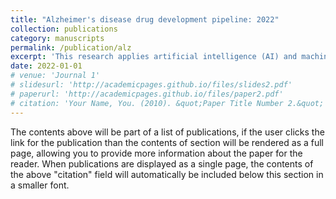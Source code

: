 ```yaml
---
title: "Alzheimer's disease drug development pipeline: 2022"
collection: publications
category: manuscripts
permalink: /publication/alz
excerpt: 'This research applies artificial intelligence (AI) and machine learning (ML) techniques to enhance the identification, classification, and analysis of clinical trials and drug development for Alzheimer’s disease (AD). AI/ML models are used to automate the detection and extraction of clinical trials from clinicaltrials.gov, ensuring comprehensive and systematic coverage of ongoing research efforts. The Common Alzheimer’s Disease Research Ontology (CADRO) is leveraged to classify drug targets and mechanisms of action, providing a structured and data-driven approach to understanding treatment strategies. These methods improve the efficiency, accuracy, and scalability of clinical trial analysis, supporting the development of more effective therapies for AD.'
date: 2022-01-01
# venue: 'Journal 1'
# slidesurl: 'http://academicpages.github.io/files/slides2.pdf'
# paperurl: 'http://academicpages.github.io/files/paper2.pdf'
# citation: 'Your Name, You. (2010). &quot;Paper Title Number 2.&quot; <i>Journal 1</i>. 1(2).'
---
```


The contents above will be part of a list of publications, if the user clicks the link for the publication than the contents of section will be rendered as a full page, allowing you to provide more information about the paper for the reader. When publications are displayed as a single page, the contents of the above "citation" field will automatically be included below this section in a smaller font.